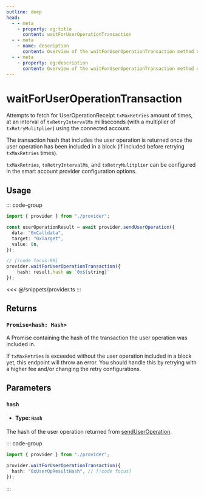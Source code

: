 ```yaml
---
outline: deep
head:
  - - meta
    - property: og:title
      content: waitForUserOperationTransaction
  - - meta
    - name: description
      content: Overview of the waitForUserOperationTransaction method on ISmartAccountProvider
  - - meta
    - property: og:description
      content: Overview of the waitForUserOperationTransaction method on ISmartAccountProvider
---
```


# waitForUserOperationTransaction

Attempts to fetch for UserOperationReceipt `txMaxRetries` amount of times, at an interval of `txRetryIntervalMs` milliseconds (with a multiplier of `txRetryMulitplier`) using the connected account.

The transaction hash that includes the user operation is returned once the user operation has been included in a block (if included before retrying `txMaxRetries` times).

`txMaxRetries`, `txRetryIntervalMs`, and `txRetryMulitplier` can be configured in the smart account provider configuration  options.
<!-- TODO: link to constructor -->

## Usage

::: code-group

```ts [example.ts]
import { provider } from "./provider";

const userOperationResult = await provider.sendUserOperation({
  data: "0xCalldata",
  target: "0xTarget",
  value: 0n,
});

// [!code focus:99]
provider.waitForUserOperationTransaction({
    hash: result.hash as `0x${string}`
});
```

<<< @/snippets/provider.ts
:::

## Returns

### `Promise<hash: Hash>`

A Promise containing the hash of the transaction the user operation was included in.

If `txMaxRetries` is exceeded without the user operation included in a block yet, this endpoint will throw an error. You should handle this by retrying with a higher fee and/or changing the retry configurations.

## Parameters

### `hash`

- #### Type: `Hash`
The hash of the user operation returned from [sendUserOperation](./sendUserOperation).
<!-- TODO: link to hash type -->
::: code-group

```ts [example.ts]
import { provider } from "./provider";

provider.waitForUserOperationTransaction({
  hash: "0xUserOpResultHash", // [!code focus]
});
```
:::